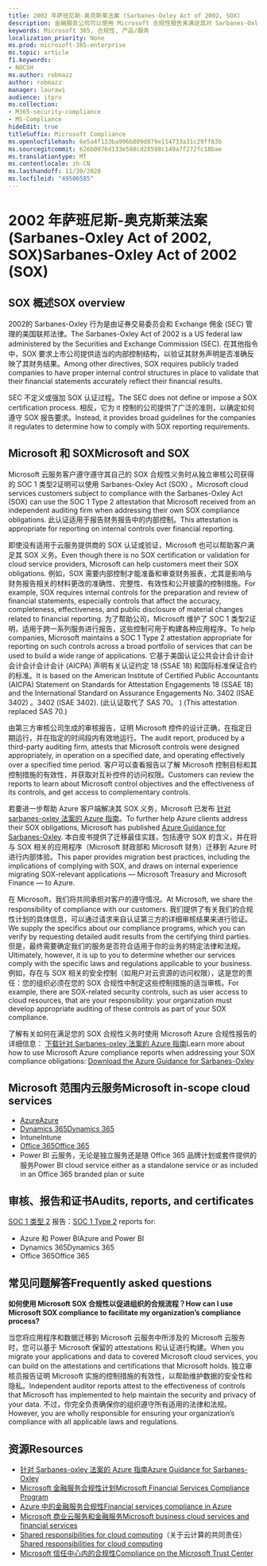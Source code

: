 ```yaml
---
title: 2002 年萨班尼斯-奥克斯莱法案 (Sarbanes-Oxley Act of 2002, SOX)
description: 金融服务公司可以使用 Microsoft 合规性报告来满足其对 Sarbanes-Oxley 法案的遵从性。
keywords: Microsoft 365, 合规性, 产品/服务
localization_priority: None
ms.prod: microsoft-365-enterprise
ms.topic: article
f1.keywords:
- NOCSH
ms.author: robmazz
author: robmazz
manager: laurawi
audience: itpro
ms.collection:
- M365-security-compliance
- MS-Compliance
hideEdit: true
titleSuffix: Microsoft Compliance
ms.openlocfilehash: 6e5a4f133ba996b809d879e114733a31c29ff83b
ms.sourcegitcommit: 626b0076d133e588cd28598c149a7f272fc18bae
ms.translationtype: MT
ms.contentlocale: zh-CN
ms.lasthandoff: 11/30/2020
ms.locfileid: "49506585"
---
```

# <a name="sarbanes-oxley-act-of-2002-sox"></a><span data-ttu-id="f2969-104">2002 年萨班尼斯-奥克斯莱法案 (Sarbanes-Oxley Act of 2002, SOX)</span><span class="sxs-lookup"><span data-stu-id="f2969-104">Sarbanes-Oxley Act of 2002 (SOX)</span></span>

## <a name="sox-overview"></a><span data-ttu-id="f2969-105">SOX 概述</span><span class="sxs-lookup"><span data-stu-id="f2969-105">SOX overview</span></span>

<span data-ttu-id="f2969-106">2002的 Sarbanes-Oxley 行为是由证券交易委员会和 Exchange 佣金 (SEC) 管理的美国联邦法律。</span><span class="sxs-lookup"><span data-stu-id="f2969-106">The Sarbanes-Oxley Act of 2002 is a US federal law administered by the Securities and Exchange Commission (SEC).</span></span> <span data-ttu-id="f2969-107">在其他指令中，SOX 要求上市公司提供适当的内部控制结构，以验证其财务声明是否准确反映了其财务结果。</span><span class="sxs-lookup"><span data-stu-id="f2969-107">Among other directives, SOX requires publicly traded companies to have proper internal control structures in place to validate that their financial statements accurately reflect their financial results.</span></span>

<span data-ttu-id="f2969-108">SEC 不定义或强加 SOX 认证过程。</span><span class="sxs-lookup"><span data-stu-id="f2969-108">The SEC does not define or impose a SOX certification process.</span></span> <span data-ttu-id="f2969-109">相反，它为 it 控制的公司提供了广泛的准则，以确定如何遵守 SOX 报告要求。</span><span class="sxs-lookup"><span data-stu-id="f2969-109">Instead, it provides broad guidelines for the companies it regulates to determine how to comply with SOX reporting requirements.</span></span>

## <a name="microsoft-and-sox"></a><span data-ttu-id="f2969-110">Microsoft 和 SOX</span><span class="sxs-lookup"><span data-stu-id="f2969-110">Microsoft and SOX</span></span>

<span data-ttu-id="f2969-111">Microsoft 云服务客户遵守遵守其自己的 SOX 合规性义务时从独立审核公司获得的 SOC 1 类型2证明可以使用 Sarbanes-Oxley Act (SOX) 。</span><span class="sxs-lookup"><span data-stu-id="f2969-111">Microsoft cloud services customers subject to compliance with the Sarbanes-Oxley Act (SOX) can use the SOC 1 Type 2 attestation that Microsoft received from an independent auditing firm when addressing their own SOX compliance obligations.</span></span> <span data-ttu-id="f2969-112">此认证适用于报告财务报告中的内部控制。</span><span class="sxs-lookup"><span data-stu-id="f2969-112">This attestation is appropriate for reporting on internal controls over financial reporting.</span></span>

<span data-ttu-id="f2969-113">即使没有适用于云服务提供商的 SOX 认证或验证，Microsoft 也可以帮助客户满足其 SOX 义务。</span><span class="sxs-lookup"><span data-stu-id="f2969-113">Even though there is no SOX certification or validation for cloud service providers, Microsoft can help customers meet their SOX obligations.</span></span> <span data-ttu-id="f2969-114">例如，SOX 需要内部控制才能准备和审查财务报表，尤其是影响与财务报告相关的材料更改的准确性、完整性、有效性和公开披露的控制措施。</span><span class="sxs-lookup"><span data-stu-id="f2969-114">For example, SOX requires internal controls for the preparation and review of financial statements, especially controls that affect the accuracy, completeness, effectiveness, and public disclosure of material changes related to financial reporting.</span></span> <span data-ttu-id="f2969-115">为了帮助公司，Microsoft 维护了 SOC 1 类型2证明，适用于跨一系列服务进行报告，这些控制可用于构建各种应用程序。</span><span class="sxs-lookup"><span data-stu-id="f2969-115">To help companies, Microsoft maintains a SOC 1 Type 2 attestation appropriate for reporting on such controls across a broad portfolio of services that can be used to build a wide range of applications.</span></span> <span data-ttu-id="f2969-116">它基于美国认证公共会计会计会计会计会计会计会计 (AICPA) 声明有关认证约定 18 (SSAE 18) 和国际标准保证合约的标准。</span><span class="sxs-lookup"><span data-stu-id="f2969-116">It is based on the American Institute of Certified Public Accountants (AICPA) Statement on Standards for Attestation Engagements 18 (SSAE 18) and the International Standard on Assurance Engagements No.</span></span> <span data-ttu-id="f2969-117">3402 (ISAE 3402) 。</span><span class="sxs-lookup"><span data-stu-id="f2969-117">3402 (ISAE 3402).</span></span> <span data-ttu-id="f2969-118"> (此认证取代了 SAS 70。 ) </span><span class="sxs-lookup"><span data-stu-id="f2969-118">(This attestation replaced SAS 70.)</span></span>

<span data-ttu-id="f2969-119">由第三方审核公司生成的审核报告，证明 Microsoft 控件的设计正确，在指定日期运行，并在指定的时间段内有效地运行。</span><span class="sxs-lookup"><span data-stu-id="f2969-119">The audit report, produced by a third-party auditing firm, attests that Microsoft controls were designed appropriately, in operation on a specified date, and operating effectively over a specified time period.</span></span> <span data-ttu-id="f2969-120">客户可以查看报告以了解 Microsoft 控制目标和其控制措施的有效性，并获取对互补控件的访问权限。</span><span class="sxs-lookup"><span data-stu-id="f2969-120">Customers can review the reports to learn about Microsoft control objectives and the effectiveness of its controls, and get access to complementary controls.</span></span>

<span data-ttu-id="f2969-121">若要进一步帮助 Azure 客户端解决其 SOX 义务，Microsoft 已发布 [针对 sarbanes-oxley 法案的 Azure 指南](https://aka.ms/Azure-SOX-Guide)。</span><span class="sxs-lookup"><span data-stu-id="f2969-121">To further help Azure clients address their SOX obligations, Microsoft has published [Azure Guidance for Sarbanes-Oxley](https://aka.ms/Azure-SOX-Guide).</span></span> <span data-ttu-id="f2969-122">本白皮书提供了迁移最佳实践，包括遵守 SOX 的含义，并在将与 SOX 相关的应用程序（Microsoft 财政部和 Microsoft 财务）迁移到 Azure 时进行内部体验。</span><span class="sxs-lookup"><span data-stu-id="f2969-122">This paper provides migration best practices, including the implications of complying with SOX, and draws on internal experience migrating SOX-relevant applications — Microsoft Treasury and Microsoft Finance — to Azure.</span></span>

<span data-ttu-id="f2969-123">在 Microsoft，我们将共同承担对客户的遵守情况。</span><span class="sxs-lookup"><span data-stu-id="f2969-123">At Microsoft, we share the responsibility of compliance with our customers.</span></span> <span data-ttu-id="f2969-124">我们提供了有关我们的合规性计划的具体信息，可以通过请求来自认证第三方的详细审核结果来进行验证。</span><span class="sxs-lookup"><span data-stu-id="f2969-124">We supply the specifics about our compliance programs, which you can verify by requesting detailed audit results from the certifying third parties.</span></span> <span data-ttu-id="f2969-125">但是，最终需要确定我们的服务是否符合适用于你的业务的特定法律和法规。</span><span class="sxs-lookup"><span data-stu-id="f2969-125">Ultimately, however, it is up to you to determine whether our services comply with the specific laws and regulations applicable to your business.</span></span> <span data-ttu-id="f2969-126">例如，存在与 SOX 相关的安全控制（如用户对云资源的访问权限），这是您的责任：您的组织必须在您的 SOX 合规性中制定这些控制措施的适当审核。</span><span class="sxs-lookup"><span data-stu-id="f2969-126">For example, there are SOX-related security controls, such as user access to cloud resources, that are your responsibility: your organization must develop appropriate auditing of these controls as part of your SOX compliance.</span></span>

<span data-ttu-id="f2969-127">了解有关如何在满足您的 SOX 合规性义务时使用 Microsoft Azure 合规性报告的详细信息： [下载针对 Sarbanes-oxley 法案的 Azure 指南](https://aka.ms/Azure-SOX-Guide)</span><span class="sxs-lookup"><span data-stu-id="f2969-127">Learn more about how to use Microsoft Azure compliance reports when addressing your SOX compliance obligations: [Download the Azure Guidance for Sarbanes-Oxley](https://aka.ms/Azure-SOX-Guide)</span></span>

## <a name="microsoft-in-scope-cloud-services"></a><span data-ttu-id="f2969-128">Microsoft 范围内云服务</span><span class="sxs-lookup"><span data-stu-id="f2969-128">Microsoft in-scope cloud services</span></span>

- [<span data-ttu-id="f2969-129">Azure</span><span class="sxs-lookup"><span data-stu-id="f2969-129">Azure</span></span>](https://aka.ms/AzureCompliance)
- [<span data-ttu-id="f2969-130">Dynamics 365</span><span class="sxs-lookup"><span data-stu-id="f2969-130">Dynamics 365</span></span>](https://aka.ms/d365-compliance-list)
- <span data-ttu-id="f2969-131">Intune</span><span class="sxs-lookup"><span data-stu-id="f2969-131">Intune</span></span>
- [<span data-ttu-id="f2969-132">Office 365</span><span class="sxs-lookup"><span data-stu-id="f2969-132">Office 365</span></span>](https://go.microsoft.com/fwlink/p/?LinkID=2077751)
- <span data-ttu-id="f2969-133">Power BI 云服务，无论是独立服务还是随 Office 365 品牌计划或套件提供的服务</span><span class="sxs-lookup"><span data-stu-id="f2969-133">Power BI cloud service either as a standalone service or as included in an Office 365 branded plan or suite</span></span>

## <a name="audits-reports-and-certificates"></a><span data-ttu-id="f2969-134">审核、报告和证书</span><span class="sxs-lookup"><span data-stu-id="f2969-134">Audits, reports, and certificates</span></span>

<span data-ttu-id="f2969-135">[SOC 1 类型 2](offering-SOC.md) 报告：</span><span class="sxs-lookup"><span data-stu-id="f2969-135">[SOC 1 Type 2](offering-SOC.md) reports for:</span></span>

- <span data-ttu-id="f2969-136">Azure 和 Power BI</span><span class="sxs-lookup"><span data-stu-id="f2969-136">Azure and Power BI</span></span>
- <span data-ttu-id="f2969-137">Dynamics 365</span><span class="sxs-lookup"><span data-stu-id="f2969-137">Dynamics 365</span></span>
- <span data-ttu-id="f2969-138">Office 365</span><span class="sxs-lookup"><span data-stu-id="f2969-138">Office 365</span></span>

## <a name="frequently-asked-questions"></a><span data-ttu-id="f2969-139">常见问题解答</span><span class="sxs-lookup"><span data-stu-id="f2969-139">Frequently asked questions</span></span>

<span data-ttu-id="f2969-140">**如何使用 Microsoft SOX 合规性以促进组织的合规流程？**</span><span class="sxs-lookup"><span data-stu-id="f2969-140">**How can I use Microsoft SOX compliance to facilitate my organization’s compliance process?**</span></span>

<span data-ttu-id="f2969-141">当您将应用程序和数据迁移到 Microsoft 云服务中所涉及的 Microsoft 云服务时，您可以基于 Microsoft 保留的 attestations 和认证进行构建。</span><span class="sxs-lookup"><span data-stu-id="f2969-141">When you migrate your applications and data to covered Microsoft cloud services, you can build on the attestations and certifications that Microsoft holds.</span></span> <span data-ttu-id="f2969-142">独立审核员报告证明 Microsoft 实施的控制措施的有效性，以帮助维护数据的安全性和隐私。</span><span class="sxs-lookup"><span data-stu-id="f2969-142">Independent auditor reports attest to the effectiveness of controls that Microsoft has implemented to help maintain the security and privacy of your data.</span></span> <span data-ttu-id="f2969-143">不过，你完全负责确保你的组织遵守所有适用的法律和法规。</span><span class="sxs-lookup"><span data-stu-id="f2969-143">However, you are wholly responsible for ensuring your organization’s compliance with all applicable laws and regulations.</span></span>

## <a name="resources"></a><span data-ttu-id="f2969-144">资源</span><span class="sxs-lookup"><span data-stu-id="f2969-144">Resources</span></span>

- [<span data-ttu-id="f2969-145">针对 Sarbanes-oxley 法案的 Azure 指南</span><span class="sxs-lookup"><span data-stu-id="f2969-145">Azure Guidance for Sarbanes-Oxley</span></span>](https://aka.ms/Azure-SOX-Guide)
- [<span data-ttu-id="f2969-146">Microsoft 金融服务合规性计划</span><span class="sxs-lookup"><span data-stu-id="f2969-146">Microsoft Financial Services Compliance Program</span></span>](https://www.microsoft.com/download/details.aspx?id=55332)
- [<span data-ttu-id="f2969-147">Azure 中的金融服务合规性</span><span class="sxs-lookup"><span data-stu-id="f2969-147">Financial services compliance in Azure</span></span>](https://azure.microsoft.com/resources/videos/azurecon-2015-financial-services-compliance-in-azure/)
- [<span data-ttu-id="f2969-148">Microsoft 商业云服务和金融服务</span><span class="sxs-lookup"><span data-stu-id="f2969-148">Microsoft business cloud services and financial services</span></span>](https://www.microsoft.com/trustcenter/cloudservices/financialservices)
- <span data-ttu-id="f2969-149">[Shared responsibilities for cloud computing](https://aka.ms/sharedresponsibility)（关于云计算的共同责任）</span><span class="sxs-lookup"><span data-stu-id="f2969-149">[Shared responsibilities for cloud computing](https://aka.ms/sharedresponsibility)</span></span>
- [<span data-ttu-id="f2969-150">Microsoft 信任中心内的合规性</span><span class="sxs-lookup"><span data-stu-id="f2969-150">Compliance on the Microsoft Trust Center</span></span>](https://www.microsoft.com/trust-center/compliance/compliance-overview)
